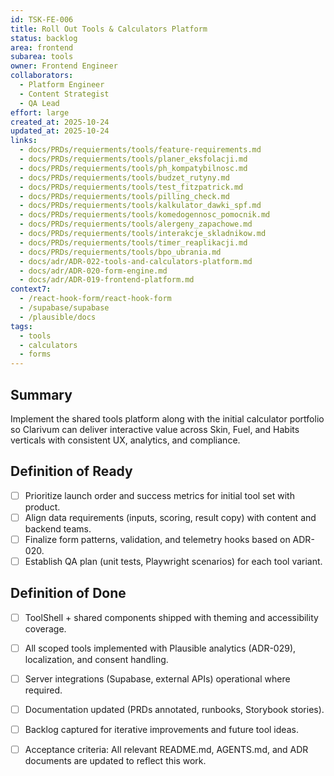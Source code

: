 ```yaml
---
id: TSK-FE-006
title: Roll Out Tools & Calculators Platform
status: backlog
area: frontend
subarea: tools
owner: Frontend Engineer
collaborators:
  - Platform Engineer
  - Content Strategist
  - QA Lead
effort: large
created_at: 2025-10-24
updated_at: 2025-10-24
links:
  - docs/PRDs/requierments/tools/feature-requirements.md
  - docs/PRDs/requierments/tools/planer_eksfolacji.md
  - docs/PRDs/requierments/tools/ph_kompatybilnosc.md
  - docs/PRDs/requierments/tools/budzet_rutyny.md
  - docs/PRDs/requierments/tools/test_fitzpatrick.md
  - docs/PRDs/requierments/tools/pilling_check.md
  - docs/PRDs/requierments/tools/kalkulator_dawki_spf.md
  - docs/PRDs/requierments/tools/komedogennosc_pomocnik.md
  - docs/PRDs/requierments/tools/alergeny_zapachowe.md
  - docs/PRDs/requierments/tools/interakcje_skladnikow.md
  - docs/PRDs/requierments/tools/timer_reaplikacji.md
  - docs/PRDs/requierments/tools/bpo_ubrania.md
  - docs/adr/ADR-022-tools-and-calculators-platform.md
  - docs/adr/ADR-020-form-engine.md
  - docs/adr/ADR-019-frontend-platform.md
context7:
  - /react-hook-form/react-hook-form
  - /supabase/supabase
  - /plausible/docs
tags:
  - tools
  - calculators
  - forms
---
```


## Summary
Implement the shared tools platform along with the initial calculator portfolio so Clarivum can deliver interactive value across Skin, Fuel, and Habits verticals with consistent UX, analytics, and compliance.

## Definition of Ready
- [ ] Prioritize launch order and success metrics for initial tool set with product.
- [ ] Align data requirements (inputs, scoring, result copy) with content and backend teams.
- [ ] Finalize form patterns, validation, and telemetry hooks based on ADR-020.
- [ ] Establish QA plan (unit tests, Playwright scenarios) for each tool variant.

## Definition of Done
- [ ] ToolShell + shared components shipped with theming and accessibility coverage.
- [ ] All scoped tools implemented with Plausible analytics (ADR-029), localization, and consent handling.
- [ ] Server integrations (Supabase, external APIs) operational where required.
- [ ] Documentation updated (PRDs annotated, runbooks, Storybook stories).
- [ ] Backlog captured for iterative improvements and future tool ideas.
- [ ] Acceptance criteria: All relevant README.md, AGENTS.md, and ADR documents are updated to reflect this work.

